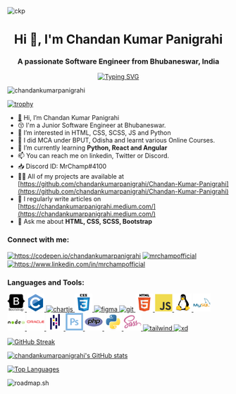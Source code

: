 ![ckp](https://github.com/chandankumarpanigrahi/Chandan-Kumar-Panigrahi/assets/91644974/9c4921b4-7763-40ba-b9ff-e412978aa65e)


<h1 align="center">Hi 👋, I'm Chandan Kumar Panigrahi</h1>
<h3 align="center">A passionate Software Engineer from Bhubaneswar, India</h3>

<p align="center"><a href="https://git.io/typing-svg"><img src="https://readme-typing-svg.demolab.com?font=Fira+Code&pause=1000&color=4D61AA&width=435&lines=Eat+-+Sleep+-+Code+-+Repeat" alt="Typing SVG" /></a></p>

<p align="left"> <img src="https://komarev.com/ghpvc/?username=chandankumarpanigrahi&label=Profile%20views&color=0e75b6&style=flat" alt="chandankumarpanigrahi" /> </p>

[![trophy](https://github-profile-trophy.vercel.app/?username=chandankumarpanigrahi&theme=darkhub&no-frame=true)](https://github.com/ryo-ma/github-profile-trophy)


- [👋](https://res.cloudinary.com/dyvcg2scr/raw/upload/v1691241458/chandan_tqx0va.css) Hi, I’m Chandan Kumar Panigrahi
- 😚 I'm a Junior Software Engineer at Bhubaneswar.
- 👀 I’m interested in HTML, CSS, SCSS, JS and Python
- 🌱 I did MCA under BPUT, Odisha and learnt various Online Courses.
- 🌱 I’m currently learning **Python, React and Angular**
- 📫 You can reach me on linkedin, Twitter or Discord.
- 📥 Discord ID: MrChamp#4100
- 👨‍💻 All of my projects are available at [https://github.com/chandankumarpanigrahi/Chandan-Kumar-Panigrahi](https://github.com/chandankumarpanigrahi/Chandan-Kumar-Panigrahi)
- 📝 I regularly write articles on [https://chandankumarpanigrahi.medium.com/](https://chandankumarpanigrahi.medium.com/)
- 💬 Ask me about **HTML, CSS, SCSS, Bootstrap**

<h3 align="left">Connect with me:</h3>
<p align="left">
<a href="https://codepen.io/https://codepen.io/chandankumarpanigrahi" target="blank"><img align="center" src="https://raw.githubusercontent.com/rahuldkjain/github-profile-readme-generator/master/src/images/icons/Social/codepen.svg" alt="https://codepen.io/chandankumarpanigrahi" height="30" width="40" /></a>
<a href="https://twitter.com/mrchampofficial" target="blank"><img align="center" src="https://raw.githubusercontent.com/rahuldkjain/github-profile-readme-generator/master/src/images/icons/Social/twitter.svg" alt="mrchampofficial" height="30" width="40" /></a>
<a href="https://linkedin.com/in/https://www.linkedin.com/in/mrchampofficial" target="blank"><img align="center" src="https://raw.githubusercontent.com/rahuldkjain/github-profile-readme-generator/master/src/images/icons/Social/linked-in-alt.svg" alt="https://www.linkedin.com/in/mrchampofficial" height="30" width="40" /></a>
</p>

<h3 align="left">Languages and Tools:</h3>
<p align="left"> <a href="https://getbootstrap.com" target="_blank" rel="noreferrer"> <img src="https://raw.githubusercontent.com/devicons/devicon/master/icons/bootstrap/bootstrap-plain-wordmark.svg" alt="bootstrap" width="40" height="40"/> </a> <a href="https://www.cprogramming.com/" target="_blank" rel="noreferrer"> <img src="https://raw.githubusercontent.com/devicons/devicon/master/icons/c/c-original.svg" alt="c" width="40" height="40"/> </a> <a href="https://www.chartjs.org" target="_blank" rel="noreferrer"> <img src="https://www.chartjs.org/media/logo-title.svg" alt="chartjs" width="40" height="40"/> </a> <a href="https://www.w3schools.com/css/" target="_blank" rel="noreferrer"> <img src="https://raw.githubusercontent.com/devicons/devicon/master/icons/css3/css3-original-wordmark.svg" alt="css3" width="40" height="40"/> </a> <a href="https://www.figma.com/" target="_blank" rel="noreferrer"> <img src="https://www.vectorlogo.zone/logos/figma/figma-icon.svg" alt="figma" width="40" height="40"/> </a> <a href="https://git-scm.com/" target="_blank" rel="noreferrer"> <img src="https://www.vectorlogo.zone/logos/git-scm/git-scm-icon.svg" alt="git" width="40" height="40"/> </a> <a href="https://www.w3.org/html/" target="_blank" rel="noreferrer"> <img src="https://raw.githubusercontent.com/devicons/devicon/master/icons/html5/html5-original-wordmark.svg" alt="html5" width="40" height="40"/> </a> <a href="https://developer.mozilla.org/en-US/docs/Web/JavaScript" target="_blank" rel="noreferrer"> <img src="https://raw.githubusercontent.com/devicons/devicon/master/icons/javascript/javascript-original.svg" alt="javascript" width="40" height="40"/> </a> <a href="https://www.linux.org/" target="_blank" rel="noreferrer"> <img src="https://raw.githubusercontent.com/devicons/devicon/master/icons/linux/linux-original.svg" alt="linux" width="40" height="40"/> </a> <a href="https://www.mysql.com/" target="_blank" rel="noreferrer"> <img src="https://raw.githubusercontent.com/devicons/devicon/master/icons/mysql/mysql-original-wordmark.svg" alt="mysql" width="40" height="40"/> </a> <a href="https://nodejs.org" target="_blank" rel="noreferrer"> <img src="https://raw.githubusercontent.com/devicons/devicon/master/icons/nodejs/nodejs-original-wordmark.svg" alt="nodejs" width="40" height="40"/> </a> <a href="https://www.oracle.com/" target="_blank" rel="noreferrer"> <img src="https://raw.githubusercontent.com/devicons/devicon/master/icons/oracle/oracle-original.svg" alt="oracle" width="40" height="40"/> </a> <a href="https://pandas.pydata.org/" target="_blank" rel="noreferrer"> <img src="https://raw.githubusercontent.com/devicons/devicon/2ae2a900d2f041da66e950e4d48052658d850630/icons/pandas/pandas-original.svg" alt="pandas" width="40" height="40"/> </a> <a href="https://www.photoshop.com/en" target="_blank" rel="noreferrer"> <img src="https://raw.githubusercontent.com/devicons/devicon/master/icons/photoshop/photoshop-line.svg" alt="photoshop" width="40" height="40"/> </a> <a href="https://www.php.net" target="_blank" rel="noreferrer"> <img src="https://raw.githubusercontent.com/devicons/devicon/master/icons/php/php-original.svg" alt="php" width="40" height="40"/> </a> <a href="https://www.python.org" target="_blank" rel="noreferrer"> <img src="https://raw.githubusercontent.com/devicons/devicon/master/icons/python/python-original.svg" alt="python" width="40" height="40"/> </a> <a href="https://sass-lang.com" target="_blank" rel="noreferrer"> <img src="https://raw.githubusercontent.com/devicons/devicon/master/icons/sass/sass-original.svg" alt="sass" width="40" height="40"/> </a> <a href="https://tailwindcss.com/" target="_blank" rel="noreferrer"> <img src="https://www.vectorlogo.zone/logos/tailwindcss/tailwindcss-icon.svg" alt="tailwind" width="40" height="40"/> </a> <a href="https://www.adobe.com/products/xd.html" target="_blank" rel="noreferrer"> <img src="https://cdn.worldvectorlogo.com/logos/adobe-xd.svg" alt="xd" width="40" height="40"/> </a> </p>


[![GitHub Streak](https://streak-stats.demolab.com?user=chandankumarpanigrahi&background=0D1117&border=0D1117&sideNums=EBE9E9&currStreakNum=CFD5EB&dates=EBACAC)](https://git.io/streak-stats)

<a href="http://www.github.com/chandankumarpanigrahi"><img src="https://github-readme-stats.vercel.app/api?username=chandankumarpanigrahi&show_icons=true&hide=&count_private=true&title_color=0891b2&text_color=ffffff&icon_color=0891b2&bg_color=0c1117&hide_border=true&show_icons=true" alt="chandankumarpanigrahi's GitHub stats" /></a>


<a href="https://github.com/chandankumarpanigrahi" align="left"><img src="https://github-readme-stats.vercel.app/api/top-langs/?username=chandankumarpanigrahi&langs_count=10&title_color=0891b2&text_color=ffffff&icon_color=0891b2&bg_color=0c1117&hide_border=true&locale=en&custom_title=Top%20%Languages" alt="Top Languages" /></a>


<div><img src="https://api.roadmap.sh/v1-badge/wide/64c387a2e244f2be6a48e2f5?variant=dark" alt="roadmap.sh"/></div>
